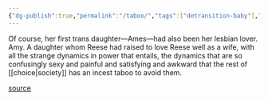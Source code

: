 ```yaml
---
{"dg-publish":true,"permalink":"/taboo/","tags":["detransition-baby"],"created":"","updated":""}
---
```


Of course, her first trans daughter—Ames—had also been her lesbian lover. Amy. A daughter whom Reese had raised to love Reese well as a wife, with all the strange dynamics in power that entails, the dynamics that are so confusingly sexy and painful and satisfying and awkward that the rest of [[choice\|society]] has an incest taboo to avoid them.

[source](https://www.goodreads.com/book/show/48890225-detransition-baby)

